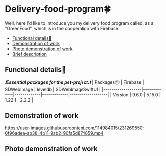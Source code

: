 # Delivery-food-program🍀
Well, here I'd like to introduce you my delivery food program called, as a "GreenFood", which is in the cooperation with Firebase.
-  [Functional details📍](#Functional-details📍)
-  [Demonstration of work](#Demonstration-of-work)
-  [Photo demonstration of work](#Photo-demonstration-of-work)
-  [Brief description](#Brief-description)
<a name="Functional-details"/></a>
## Functional details📍
**_❗️Essential packages for the pet-project:❗️_**
| Packages📦         | Firebase    | SDWebImage  | leveldb     | SDWebImageSwiftUI |
|-------------------|-------------|-------------|-------------|-------------------|
| Version           | 9.6.0       | 5.15.0      | 1.22.1      | 2.2.2             |







<a name="Demonstration-of-work"/></a>
## Demonstration of work
https://user-images.githubusercontent.com/114984015/231269550-0f96adea-ab38-4b11-9ab2-90fa5d874859.mp4

<a name="Photo-demonstration-of-work"/></a>
## Photo demonstration of work
